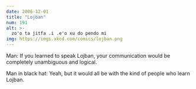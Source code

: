 ```yaml
---
date: 2006-12-01
title: "Lojban"
num: 191
alt: >-
  zo'o ta jitfa .i .e'o xu do pendo mi
img: https://imgs.xkcd.com/comics/lojban.png
---
```

Man: If you learned to speak Lojban, your communication would be completely unambiguous and logical.

Man in black hat: Yeah, but it would all be with the kind of people who learn Lojban.